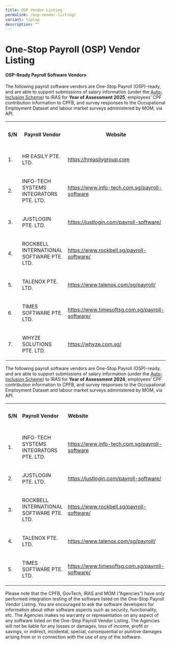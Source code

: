 ```yaml
---
title: OSP Vendor Listing
permalink: /osp-vendor-listing/
variant: tiptap
description: ""
---
```

<h1>One-Stop Payroll (OSP) Vendor Listing</h1>
<h4>OSP-Ready<strong> </strong>Payroll Software Vendors</h4>
<p>The following payroll software vendors are One-Stop Payroll (OSP)-ready,
and are able to support submissions of salary information (under the
<a href="https://www.iras.gov.sg/taxes/individual-income-tax/employers/auto-inclusion-scheme-(ais)-for-employment-income/submit-employment-income-records" rel="noopener nofollow" target="_blank">Auto-Inclusion Scheme</a>) to IRAS for <strong>Year of Assessment 2025</strong>,
employees’ CPF contribution information to CPFB, and survey responses to
the Occupational Employment Dataset and labour market surveys administered
by MOM, via API.</p>
<table style="minWidth: 125px">
<colgroup>
<col>
<col>
<col>
<col>
<col>
</colgroup>
<tbody>
<tr>
<th rowspan="1" colspan="1">
<p>S/N</p>
</th>
<th rowspan="1" colspan="1">
<p>Payroll Vendor</p>
</th>
<th rowspan="1" colspan="1">
<p>Website</p>
</th>
<th rowspan="1" colspan="1">
<p>Contact No.</p>
</th>
<th rowspan="1" colspan="1">
<p>Email</p>
</th>
</tr>
<tr>
<td rowspan="1" colspan="1">
<p>1.</p>
</td>
<td rowspan="1" colspan="1">
<p>HR EASILY PTE. LTD.</p>
</td>
<td rowspan="1" colspan="1">
<p><a href="https://hreasilygroup.com" rel="noopener noreferrer nofollow" target="_blank">https://hreasilygroup.com</a>
</p>
</td>
<td rowspan="1" colspan="1">
<p>83477365</p>
</td>
<td rowspan="1" colspan="1">
<p><a rel="noopener noreferrer nofollow" target="_blank">support@hreasilygroup.com</a>
</p>
</td>
</tr>
<tr>
<td rowspan="1" colspan="1">
<p>2.</p>
</td>
<td rowspan="1" colspan="1">
<p>INFO-TECH SYSTEMS INTEGRATORS PTE. LTD.</p>
</td>
<td rowspan="1" colspan="1">
<p><a href="https://www.info-tech.com.sg/payroll-software" rel="noopener noreferrer nofollow" target="_blank">https://www.info-tech.com.sg/payroll-software</a>
</p>
</td>
<td rowspan="1" colspan="1">
<p>62973398</p>
</td>
<td rowspan="1" colspan="1">
<p><a href="mailto:sales@info-tech.com.sg" rel="noopener noreferrer nofollow" target="_blank">sales@info-tech.com.sg</a>
</p>
</td>
</tr>
<tr>
<td rowspan="1" colspan="1">
<p>3.</p>
</td>
<td rowspan="1" colspan="1">
<p>JUSTLOGIN PTE. LTD.</p>
</td>
<td rowspan="1" colspan="1">
<p><a href="https://justlogin.com/payroll-software/" rel="noopener noreferrer nofollow" target="_blank">https://justlogin.com/payroll-software/</a>
</p>
</td>
<td rowspan="1" colspan="1">
<p>69099217
<br>31295281</p>
</td>
<td rowspan="1" colspan="1">
<p><a href="mailto:sales@justlogin.com" rel="noopener noreferrer nofollow" target="_blank">sales@justlogin.com</a> 
<br><a href="mailto:support@justlogin.com" rel="noopener noreferrer nofollow" target="_blank">support@justlogin.com</a>
</p>
</td>
</tr>
<tr>
<td rowspan="1" colspan="1">
<p>4.</p>
</td>
<td rowspan="1" colspan="1">
<p>ROCKBELL INTERNATIONAL SOFTWARE PTE. LTD.</p>
</td>
<td rowspan="1" colspan="1">
<p><a href="https://www.rockbell.sg/payroll-software/" rel="noopener noreferrer nofollow" target="_blank">https://www.rockbell.sg/payroll-software/</a>
</p>
</td>
<td rowspan="1" colspan="1">
<p>64697720
<br>92268890</p>
</td>
<td rowspan="1" colspan="1">
<p><a rel="noopener noreferrer nofollow" target="_blank">sales@rockbell.com.sg</a> 
<br><a rel="noopener noreferrer nofollow" target="_blank">sales@million.sg</a>
</p>
</td>
</tr>
<tr>
<td rowspan="1" colspan="1">
<p>5.</p>
</td>
<td rowspan="1" colspan="1">
<p>TALENOX PTE. LTD.</p>
</td>
<td rowspan="1" colspan="1">
<p><a href="https://www.talenox.com/sg/payroll/" rel="noopener noreferrer nofollow" target="_blank">https://www.talenox.com/sg/payroll/</a>
</p>
</td>
<td rowspan="1" colspan="1">
<p>N.A.</p>
</td>
<td rowspan="1" colspan="1">
<p><a href="mailto:hello@talenox.com" rel="noopener noreferrer nofollow" target="_blank">hello@talenox.com</a>
</p>
</td>
</tr>
<tr>
<td rowspan="1" colspan="1">
<p>6.</p>
</td>
<td rowspan="1" colspan="1">
<p>TIMES SOFTWARE PTE. LTD.</p>
</td>
<td rowspan="1" colspan="1">
<p><a href="https://www.timesoftsg.com.sg/payroll-software/" rel="noopener noreferrer nofollow" target="_blank">https://www.timesoftsg.com.sg/payroll-software/</a>
</p>
</td>
<td rowspan="1" colspan="1">
<p>62951998</p>
</td>
<td rowspan="1" colspan="1">
<p><a rel="noopener noreferrer nofollow" target="_blank">sales@timesoftsg.com.sg</a> 
<br><a rel="noopener noreferrer nofollow" target="_blank">support@timesoftsghelp.zendesk.com</a>
</p>
</td>
</tr>
<tr>
<td rowspan="1" colspan="1">
<p>7.</p>
</td>
<td rowspan="1" colspan="1">
<p>WHYZE SOLUTIONS PTE. LTD.</p>
</td>
<td rowspan="1" colspan="1">
<p><a href="https://whyze.com.sg/" rel="noopener noreferrer nofollow" target="_blank">https://whyze.com.sg/</a>
</p>
</td>
<td rowspan="1" colspan="1">
<p>68380161</p>
</td>
<td rowspan="1" colspan="1">
<p><a href="mailto:enquiry@whyze.com.sg" rel="noopener noreferrer nofollow" target="_blank">enquiry@whyze.com.sg</a>
</p>
</td>
</tr>
</tbody>
</table>
<p></p>
<p>The following payroll software vendors are One-Stop Payroll (OSP)-ready,
and are able to support submissions of salary information (under the
<a href="https://www.iras.gov.sg/taxes/individual-income-tax/employers/auto-inclusion-scheme-(ais)-for-employment-income/submit-employment-income-records" rel="noopener nofollow" target="_blank">Auto-Inclusion Scheme</a>) to IRAS for <strong>Year of Assessment 2024</strong>,
employees’ CPF contribution information to CPFB, and survey responses to
the Occupational Employment Dataset and labour market surveys administered
by MOM, via API.</p>
<table style="minWidth: 125px">
<colgroup>
<col>
<col>
<col>
<col>
<col>
</colgroup>
<tbody>
<tr>
<td rowspan="1" colspan="1">
<p><strong>S/N</strong>
</p>
</td>
<td rowspan="1" colspan="1">
<p><strong>Payroll Vendor</strong>
</p>
</td>
<td rowspan="1" colspan="1">
<p><strong>Website</strong>
</p>
</td>
<td rowspan="1" colspan="1">
<p><strong>Contact No.</strong>
</p>
</td>
<td rowspan="1" colspan="1">
<p><strong>Email</strong>
</p>
</td>
</tr>
<tr>
<td rowspan="1" colspan="1">
<p>1.</p>
</td>
<td rowspan="1" colspan="1">
<p>INFO-TECH SYSTEMS INTEGRATORS PTE. LTD.</p>
</td>
<td rowspan="1" colspan="1">
<p><a href="https://www.info-tech.com.sg/payroll-software" rel="noopener noreferrer nofollow" target="_blank">https://www.info-tech.com.sg/payroll-software</a>
</p>
</td>
<td rowspan="1" colspan="1">
<p>62973398</p>
</td>
<td rowspan="1" colspan="1">
<p><a href="mailto:sales@info-tech.com.sg" rel="noopener noreferrer nofollow" target="_blank">sales@info-tech.com.sg</a>
</p>
</td>
</tr>
<tr>
<td rowspan="1" colspan="1">
<p>2.</p>
</td>
<td rowspan="1" colspan="1">
<p>JUSTLOGIN PTE. LTD.</p>
</td>
<td rowspan="1" colspan="1">
<p><a href="https://justlogin.com/payroll-software/" rel="noopener noreferrer nofollow" target="_blank">https://justlogin.com/payroll-software/</a>
</p>
</td>
<td rowspan="1" colspan="1">
<p>69099217
<br>31295281</p>
</td>
<td rowspan="1" colspan="1">
<p><a href="mailto:sales@justlogin.com" rel="noopener noreferrer nofollow" target="_blank">sales@justlogin.com</a> 
<br><a href="mailto:support@justlogin.com" rel="noopener noreferrer nofollow" target="_blank">support@justlogin.com</a>
</p>
</td>
</tr>
<tr>
<td rowspan="1" colspan="1">
<p>3.</p>
</td>
<td rowspan="1" colspan="1">
<p>ROCKBELL INTERNATIONAL SOFTWARE PTE. LTD.</p>
</td>
<td rowspan="1" colspan="1">
<p><a href="https://www.rockbell.sg/payroll-software/" rel="noopener noreferrer nofollow" target="_blank">https://www.rockbell.sg/payroll-software/</a>
</p>
</td>
<td rowspan="1" colspan="1">
<p>64697720
<br>92268890</p>
</td>
<td rowspan="1" colspan="1">
<p><a rel="noopener noreferrer nofollow" target="_blank">sales@rockbell.com.sg</a> 
<br><a rel="noopener noreferrer nofollow" target="_blank">sales@million.sg</a>
</p>
</td>
</tr>
<tr>
<td rowspan="1" colspan="1">
<p>4.</p>
</td>
<td rowspan="1" colspan="1">
<p>TALENOX PTE. LTD.</p>
</td>
<td rowspan="1" colspan="1">
<p><a href="https://www.talenox.com/sg/payroll/" rel="noopener noreferrer nofollow" target="_blank">https://www.talenox.com/sg/payroll/</a>
</p>
</td>
<td rowspan="1" colspan="1">
<p>N.A.</p>
</td>
<td rowspan="1" colspan="1">
<p><a rel="noopener noreferrer nofollow" target="_blank">hello@talenox.com</a>
</p>
</td>
</tr>
<tr>
<td rowspan="1" colspan="1">
<p>5.</p>
</td>
<td rowspan="1" colspan="1">
<p>TIMES SOFTWARE PTE. LTD.</p>
</td>
<td rowspan="1" colspan="1">
<p><a href="https://www.timesoftsg.com.sg/payroll-software/" rel="noopener noreferrer nofollow" target="_blank">https://www.timesoftsg.com.sg/payroll-software/</a>
</p>
</td>
<td rowspan="1" colspan="1">
<p>62951998</p>
</td>
<td rowspan="1" colspan="1">
<p><a rel="noopener noreferrer nofollow" target="_blank">sales@timesoftsg.com.sg</a> 
<br><a rel="noopener noreferrer nofollow" target="_blank">support@timesoftsghelp.zendesk.com</a>
</p>
</td>
</tr>
</tbody>
</table>
<p></p>
<p>Please note that the CPFB, GovTech, IRAS and MOM (“Agencies”) have only
performed integration testing of the software listed on the One-Stop Payroll
Vendor Listing. You are encouraged to ask the software developers for information
about other software aspects such as security, functionality, etc. The
Agencies makes no warranty or representation on any aspect of any software
listed on the One-Stop Payroll Vendor Listing. The Agencies will not be
liable for any losses or damages, loss of income, profit or savings, or
indirect, incidental, special, consequential or punitive damages arising
from or in connection with the use of any of the software.
<br>
</p>
<p></p>